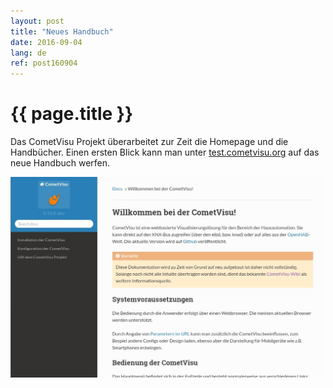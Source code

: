 ```yaml
---
layout: post
title: "Neues Handbuch"
date: 2016-09-04
lang: de
ref: post160904
---
```


{{ page.title }}
================

Das CometVisu Projekt überarbeitet zur Zeit die Homepage und die Handbücher.
Einen ersten Blick kann man unter [test.cometvisu.org](http://test.cometvisu.org/CometVisu/de/manual/)
auf das neue Handbuch werfen.

![Handbuch](/media/manual.jpg)